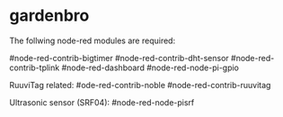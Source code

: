 # gardenbro

The follwing node-red modules are required:

#node-red-contrib-bigtimer
#node-red-contrib-dht-sensor
#node-red-contrib-tplink
#node-red-dashboard
#node-red-node-pi-gpio

RuuviTag related:
#ode-red-contrib-noble
#node-red-contrib-ruuvitag

Ultrasonic sensor (SRF04):
#node-red-node-pisrf
